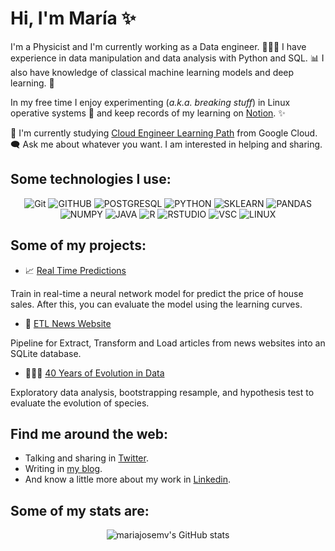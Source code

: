 <h1 align="left">Hi, I'm María ✨ </h3>

I'm a Physicist and I'm currently working as a Data engineer. 👩🏻‍🔧  I have experience in data manipulation and data analysis with Python and SQL. 📊 I also have knowledge of classical machine learning models and deep learning. 🤖

In my free time I enjoy experimenting (*a.k.a. breaking stuff*) in Linux operative systems 🐧 and keep records of my learning on [Notion](https://mariajosemv.super.site).  ✨

🌱 I'm currently studying [Cloud Engineer Learning Path](https://www.cloudskillsboost.google/paths/11) from Google Cloud. \
 🗨️ Ask me about whatever you want. I am interested in helping and sharing. 
 


 
<div align="center">
<h2 align="left"> Some technologies I use:  </h4>


![Git](https://img.shields.io/badge/GIT-E44C30?style=for-the-badge&logo=git&logoColor=white)
![GITHUB](https://img.shields.io/badge/GitHub-100000?style=for-the-badge&logo=github&logoColor=white)
![POSTGRESQL](https://img.shields.io/badge/PostgreSQL-316192?style=for-the-badge&logo=postgresql&logoColor=white)
![PYTHON](https://img.shields.io/badge/Python-FFD43B?style=for-the-badge&logo=python&logoColor=blue)
![SKLEARN](https://img.shields.io/badge/scikit_learn-F7931E?style=for-the-badge&logo=scikit-learn&logoColor=white)
![PANDAS](https://img.shields.io/badge/Pandas-2C2D72?style=for-the-badge&logo=pandas&logoColor=white) \
![NUMPY](https://img.shields.io/badge/Numpy-777BB4?style=for-the-badge&logo=numpy&logoColor=white)
![JAVA](https://img.shields.io/badge/Java-ED8B00?style=for-the-badge&logo=java&logoColor=white)
![R](https://img.shields.io/badge/R-276DC3?style=for-the-badge&logo=r&logoColor=white)
![RSTUDIO](https://img.shields.io/badge/RStudio-75AADB?style=for-the-badge&logo=RStudio&logoColor=white)
![VSC](https://img.shields.io/badge/Visual_Studio_Code-0078D4?style=for-the-badge&logo=visual%20studio%20code&logoColor=white)
![LINUX](https://img.shields.io/badge/Linux-FCC624?style=for-the-badge&logo=linux&logoColor=black)


</div>
 
 <h2 align="left"> Some of my projects: </h4>
 
- 📈 [Real Time Predictions](https://github.com/mariajosemv/Real-Time-Predictions)
 
Train in real-time a neural network model for predict the price of house sales. After this, you can evaluate the model using the learning curves.
 
- 🧩 [ETL News Website](https://github.com/mariajosemv/ETL-for-news-websites) 

Pipeline for Extract, Transform and Load articles from news websites into an SQLite database.
 
- 👩🏻‍🔬 [40 Years of Evolution in Data](https://github.com/mariajosemv/40-Years-of-Evolution-in-Data) 
 
Exploratory data analysis, bootstrapping resample, and hypothesis test to evaluate the evolution of species. 
 
 <h2 align="left"> Find me around the web: </h4>

 - Talking and sharing in [Twitter](https://twitter.com/mariajosemvv).
 - Writing in [my blog](https://mariajosemv.com/blog/).
 - And know a little more about my work in [Linkedin](https://www.linkedin.com/in/mariajosemv/).
 

<h2 align="left"> Some of my stats are: </h4>

<div align="center">
 
![mariajosemv's GitHub stats](https://github-readme-stats.vercel.app/api?username=mariajosemv&unhide=contribs,prs&theme=buefy&show_icons=true) 

</div>
 
 
